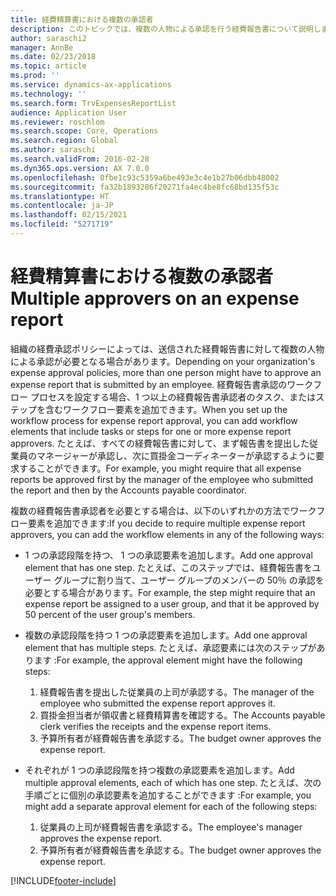 ```yaml
---
title: 経費精算書における複数の承認者
description: このトピックでは、複数の人物による承認を行う経費報告書について説明します。
author: saraschi2
manager: AnnBe
ms.date: 02/23/2018
ms.topic: article
ms.prod: ''
ms.service: dynamics-ax-applications
ms.technology: ''
ms.search.form: TrvExpensesReportList
audience: Application User
ms.reviewer: roschlom
ms.search.scope: Core, Operations
ms.search.region: Global
ms.author: saraschi
ms.search.validFrom: 2016-02-28
ms.dyn365.ops.version: AX 7.0.0
ms.openlocfilehash: 0fbe1c93c5359a6be493e3c4e1b27b06dbb48002
ms.sourcegitcommit: fa32b1893286f20271fa4ec4be8fc68bd135f53c
ms.translationtype: HT
ms.contentlocale: ja-JP
ms.lasthandoff: 02/15/2021
ms.locfileid: "5271719"
---
```

# <a name="multiple-approvers-on-an-expense-report"></a><span data-ttu-id="5918f-103">経費精算書における複数の承認者</span><span class="sxs-lookup"><span data-stu-id="5918f-103">Multiple approvers on an expense report</span></span>

<span data-ttu-id="5918f-104">組織の経費承認ポリシーによっては、送信された経費報告書に対して複数の人物による承認が必要となる場合があります。</span><span class="sxs-lookup"><span data-stu-id="5918f-104">Depending on your organization's expense approval policies, more than one person might have to approve an expense report that is submitted by an employee.</span></span> <span data-ttu-id="5918f-105">経費報告書承認のワークフロー プロセスを設定する場合、1 つ以上の経費報告書承認者のタスク、またはステップを含むワークフロー要素を追加できます。</span><span class="sxs-lookup"><span data-stu-id="5918f-105">When you set up the workflow process for expense report approval, you can add workflow elements that include tasks or steps for one or more expense report approvers.</span></span> <span data-ttu-id="5918f-106">たとえば、すべての経費報告書に対して、まず報告書を提出した従業員のマネージャーが承認し、次に買掛金コーディネーターが承認するように要求することができます。</span><span class="sxs-lookup"><span data-stu-id="5918f-106">For example, you might require that all expense reports be approved first by the manager of the employee who submitted the report and then by the Accounts payable coordinator.</span></span>

<span data-ttu-id="5918f-107">複数の経費報告書承認者を必要とする場合は、以下のいずれかの方法でワークフロー要素を追加できます:</span><span class="sxs-lookup"><span data-stu-id="5918f-107">If you decide to require multiple expense report approvers, you can add the workflow elements in any of the following ways:</span></span>

- <span data-ttu-id="5918f-108">1 つの承認段階を持つ、 1 つの承認要素を追加します。</span><span class="sxs-lookup"><span data-stu-id="5918f-108">Add one approval element that has one step.</span></span> <span data-ttu-id="5918f-109">たとえば、このステップでは、経費報告書をユーザー グループに割り当て、ユーザー グループのメンバーの 50％ の承認を必要とする場合があります。</span><span class="sxs-lookup"><span data-stu-id="5918f-109">For example, the step might require that an expense report be assigned to a user group, and that it be approved by 50 percent of the user group's members.</span></span>
- <span data-ttu-id="5918f-110">複数の承認段階を持つ 1 つの承認要素を追加します。</span><span class="sxs-lookup"><span data-stu-id="5918f-110">Add one approval element that has multiple steps.</span></span> <span data-ttu-id="5918f-111">たとえば、承認要素には次のステップがあります :</span><span class="sxs-lookup"><span data-stu-id="5918f-111">For example, the approval element might have the following steps:</span></span>

    1. <span data-ttu-id="5918f-112">経費報告書を提出した従業員の上司が承認する。</span><span class="sxs-lookup"><span data-stu-id="5918f-112">The manager of the employee who submitted the expense report approves it.</span></span>
    2. <span data-ttu-id="5918f-113">買掛金担当者が領収書と経費精算書を確認する。</span><span class="sxs-lookup"><span data-stu-id="5918f-113">The Accounts payable clerk verifies the receipts and the expense report items.</span></span>
    3. <span data-ttu-id="5918f-114">予算所有者が経費報告書を承認する。</span><span class="sxs-lookup"><span data-stu-id="5918f-114">The budget owner approves the expense report.</span></span>

- <span data-ttu-id="5918f-115">それぞれが 1 つの承認段階を持つ複数の承認要素を追加します。</span><span class="sxs-lookup"><span data-stu-id="5918f-115">Add multiple approval elements, each of which has one step.</span></span> <span data-ttu-id="5918f-116">たとえば、次の手順ごとに個別の承認要素を追加することができます :</span><span class="sxs-lookup"><span data-stu-id="5918f-116">For example, you might add a separate approval element for each of the following steps:</span></span>

    1. <span data-ttu-id="5918f-117">従業員の上司が経費報告書を承認する。</span><span class="sxs-lookup"><span data-stu-id="5918f-117">The employee's manager approves the expense report.</span></span>
    2. <span data-ttu-id="5918f-118">予算所有者が経費報告書を承認する。</span><span class="sxs-lookup"><span data-stu-id="5918f-118">The budget owner approves the expense report.</span></span>


[!INCLUDE[footer-include](../includes/footer-banner.md)]